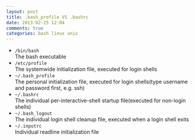 ```yaml
---
layout: post
title: .bash_profile VS .bashrc 
date: 2013-02-25 12:04
comments: true
categories: bash linux unix 
---
```


* `/bin/bash`  
    The bash executable
* `/etc/profile`  
    The systemwide initialization file, executed for login shells
* `~/.bash_profile`  
    The personal initialization file, executed for login shells(type username and password first, e.g. ssh)
* `~/.bashrc`  
    The individual per-interactive-shell startup file(executed for non-login shells)
* `~/.bash_logout`  
    The individual login shell cleanup file, executed when a login shell exits
* `~/.inputrc`  
    Individual readline initialization file
